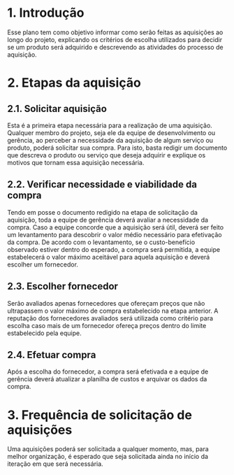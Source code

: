 # 1. Introdução

Esse plano tem como objetivo informar como serão feitas as aquisições ao longo do projeto, explicando os critérios de escolha utilizados para decidir se um produto será adquirido e descrevendo as atividades do processo de aquisição.

# 2. Etapas da aquisição

## 2.1. Solicitar aquisição

Esta é a primeira etapa necessária para a realização de uma aquisição. Qualquer membro do projeto, seja ele da equipe de desenvolvimento ou gerência, ao perceber a necessidade da aquisição de algum serviço ou produto, poderá solicitar sua compra. Para isto, basta redigir um documento que descreva o produto ou serviço que deseja adquirir e explique os motivos que tornam essa aquisição necessária.

## 2.2. Verificar necessidade e viabilidade da compra

Tendo em posse o documento redigido na etapa de solicitação da aquisição, toda a equipe de gerência deverá avaliar a necessidade da compra. Caso a equipe concorde que a aquisição será útil, deverá ser feito um levantamento para descobrir o valor médio necessário para efetivação da compra. De acordo com o levantamento, se o custo-benefício observado estiver dentro do esperado, a compra será permitida, a equipe estabelecerá o valor máximo aceitável para aquela aquisição e deverá escolher um fornecedor.

## 2.3. Escolher fornecedor

Serão avaliados apenas fornecedores que ofereçam preços que não ultrapassem o valor máximo de compra estabelecido na etapa anterior. A reputação dos fornecedores avaliados será utilizada como critério para escolha caso mais de um fornecedor ofereça preços dentro do limite estabelecido pela equipe.

## 2.4. Efetuar compra

Após a escolha do fornecedor, a compra será efetivada e a equipe de gerência deverá atualizar a planilha de custos e arquivar os dados da compra.

# 3. Frequência de solicitação de aquisições

Uma aquisições poderá ser solicitada a qualquer momento, mas, para melhor organização, é esperado que seja solicitada ainda no início da iteração em que será necessária.